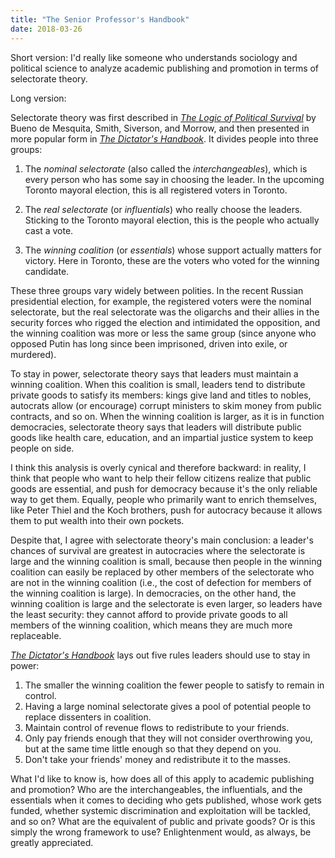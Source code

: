 ```yaml
---
title: "The Senior Professor's Handbook"
date: 2018-03-26
---
```


Short version: I'd really like someone who understands sociology and political science
to analyze academic publishing and promotion in terms of selectorate theory.

Long version:

Selectorate theory was first described in
*[The Logic of Political Survival](https://isbndb.com/book/9780262524407)*
by Bueno de Mesquita, Smith, Siverson, and Morrow,
and then presented in more popular form in *[The Dictator's Handbook](https://isbndb.com/book/9781610391849)*.
It divides people into three groups:

1. The *nominal selectorate* (also called the *interchangeables*),
   which is every person who has some say in choosing the leader.
   In the upcoming Toronto mayoral election, this is all registered voters in Toronto.

2. The *real selectorate* (or *influentials*)
   who really choose the leaders.
   Sticking to the Toronto mayoral election,
   this is the people who actually cast a vote.

3. The *winning coalition* (or *essentials*)
   whose support actually matters for victory.
   Here in Toronto,
   these are the voters who voted for the winning candidate.

These three groups vary widely between polities.
In the recent Russian presidential election,
for example,
the registered voters were the nominal selectorate,
but the real selectorate was the oligarchs and their allies in the security forces
who rigged the election and intimidated the opposition,
and the winning coalition was more or less the same group
(since anyone who opposed Putin has long since been imprisoned, driven into exile, or murdered).

To stay in power,
selectorate theory says that leaders must maintain a winning coalition.
When this coalition is small,
leaders tend to distribute private goods to satisfy its members:
kings give land and titles to nobles,
autocrats allow (or encourage) corrupt ministers to skim money from public contracts,
and so on.
When the winning coalition is larger,
as it is in function democracies,
selectorate theory says that leaders will distribute public goods
like health care, education, and an impartial justice system
to keep people on side.

I think this analysis is overly cynical and therefore backward:
in reality,
I think that people who want to help their fellow citizens
realize that public goods are essential,
and push for democracy because it's the only reliable way to get them.
Equally,
people who primarily want to enrich themselves,
like Peter Thiel and the Koch brothers,
push for autocracy because it allows them to put wealth into their own pockets.

Despite that,
I agree with selectorate theory's main conclusion:
a leader's chances of survival are greatest in autocracies
where the selectorate is large and the winning coalition is small,
because then people in the winning coalition can easily be replaced
by other members of the selectorate who are not in the winning coalition
(i.e., the cost of defection for members of the winning coalition is large).
In democracies,
on the other hand,
the winning coalition is large and the selectorate is even larger,
so leaders have the least security:
they cannot afford to provide private goods to all members of the winning coalition,
which means they are much more replaceable.

*[The Dictator's Handbook](https://isbndb.com/book/9781610391849)* lays out five rules leaders should use to stay in power:

1. The smaller the winning coalition the fewer people to satisfy to remain in control.
2. Having a large nominal selectorate gives a pool of potential people to replace dissenters in coalition.
3. Maintain control of revenue flows to redistribute to your friends.
4. Only pay friends enough that they will not consider overthrowing you,
   but at the same time little enough so that they depend on you.
5. Don't take your friends' money and redistribute it to the masses.

What I'd like to know is,
how does all of this apply to academic publishing and promotion?
Who are the interchangeables, the influentials, and the essentials
when it comes to deciding who gets published,
whose work gets funded,
whether systemic discrimination and exploitation will be tackled,
and so on?
What are the equivalent of public and private goods?
Or is this simply the wrong framework to use?
Enlightenment would, as always, be greatly appreciated.
